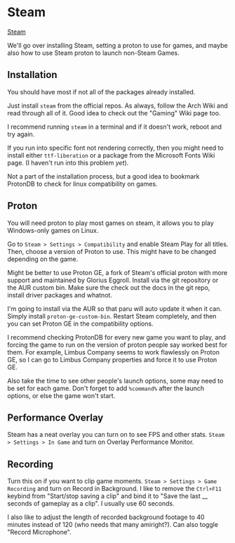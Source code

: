 # Steam

[Steam](https://wiki.archlinux.org/title/Steam)

We'll go over installing Steam, setting a proton to use for games, and maybe also how to use Steam proton to launch non-Steam Games.

## Installation

You should have most if not all of the packages already installed.

Just install `steam` from the official repos. As always, follow the Arch Wiki and read through all of it. Good idea to check out the "Gaming" Wiki page too.

I recommend running `steam` in a terminal and if it doesn't work, reboot and try again.

If you run into specific font not rendering correctly, then you might need to install either `ttf-liberation` or a package from the Microsoft Fonts Wiki page. (I haven't run into this problem *yet*).

Not a part of the installation process, but a good idea to bookmark ProtonDB to check for linux compatibility on games.

## Proton

You will need proton to play most games on steam, it allows you to play Windows-only games on Linux.

Go to `Steam > Settings > Compatibility` and enable Steam Play for all titles. Then, choose a version of Proton to use. This might have to be changed depending on the game.

Might be better to use Proton GE, a fork of Steam's official proton with more support and maintained by Glorius Eggroll. Install via the git repository or the AUR custom bin. Make sure the check out the docs in the git repo, install driver packages and whatnot.

I'm going to install via the AUR so that paru will auto update it when it can. Simply install `proton-ge-custom-bin`. Restart Steam completely, and then you can set Proton GE in the compatibility options.

I recommend checking ProtonDB for every new game you want to play, and forcing the game to run on the version of proton people say worked best for them. For example, Limbus Company seems to work flawlessly on Proton GE, so I can go to Limbus Company properties and force it to use Proton GE.

Also take the time to see other people's launch options, some may need to be set for each game. Don't forget to add `%command%` after the launch options, or else the game won't start.

## Performance Overlay

Steam has a neat overlay you can turn on to see FPS and other stats. `Steam > Settings > In Game` and turn on Overlay Performance Monitor.

## Recording

Turn this on if you want to clip game moments. `Steam > Settings > Game Recording` and turn on Record in Background. I like to remove the `Ctrl+F11` keybind from "Start/stop saving a clip" and bind it to "Save the last __ seconds of gameplay as a clip". I usually use 60 seconds.

I also like to adjust the length of recorded background footage to 40 minutes instead of 120 (who needs that many amiright?). Can also toggle "Record Microphone".
